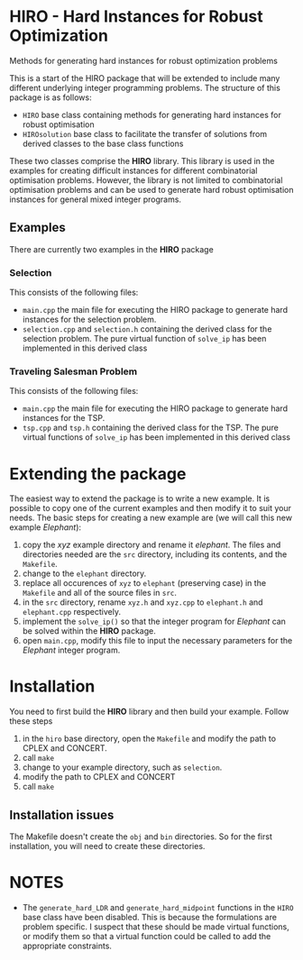 # HIRO - Hard Instances for Robust Optimization
Methods for generating hard instances for robust optimization problems

This is a start of the HIRO package that will be extended to include many different underlying integer programming problems. The structure of this package is as follows:

- `HIRO` base class containing methods for generating hard instances for robust optimisation
- `HIROsolution` base class to facilitate the transfer of solutions from derived classes to the base class functions

These two classes comprise the **HIRO** library. This library is used in the examples for creating difficult instances for different combinatorial optimisation problems. However, the library is not limited to combinatorial optimisation problems and can be used to generate hard robust optimisation instances for general mixed integer programs.

## Examples
There are currently two examples in the **HIRO** package

### Selection
This consists of the following files:
- `main.cpp` the main file for executing the HIRO package to generate hard instances for the selection problem.
- `selection.cpp` and `selection.h` containing the derived class for the selection problem. The pure virtual function of `solve_ip` has been implemented in this derived class

### Traveling Salesman Problem
This consists of the following files:
- `main.cpp` the main file for executing the HIRO package to generate hard instances for the TSP.
- `tsp.cpp` and `tsp.h` containing the derived class for the TSP. The pure virtual functions of `solve_ip` has been implemented in this derived class

# Extending the package

The easiest way to extend the package is to write a new example. It is possible to copy one of the current examples and then modify it to suit your needs. The basic steps for creating a new example are (we will call this new example *Elephant*):

1. copy the *xyz* example directory and rename it *elephant*. The files and directories needed are the `src` directory, including its contents, and the `Makefile`.
1. change to the `elephant` directory.
1. replace all occurences of `xyz` to `elephant` (preserving case) in the `Makefile` and all of the source files in `src`.
1. in the `src` directory, rename `xyz.h` and `xyz.cpp` to `elephant.h` and `elephant.cpp` respectively.
1. implement the `solve_ip()` so that the integer program for *Elephant* can be solved within the **HIRO** package.
1. open `main.cpp`, modify this file to input the necessary parameters for the *Elephant* integer program.

# Installation

You need to first build the **HIRO** library and then build your example. Follow these steps

1. in the `hiro` base directory, open the `Makefile` and modify the path to CPLEX and CONCERT.
1. call `make`
1. change to your example directory, such as `selection`.
  1. modify the path to CPLEX and CONCERT
  1. call `make`

## Installation issues

The Makefile doesn't create the `obj` and `bin` directories. So for the first installation, you will need to create these directories.

# NOTES

- The `generate_hard_LDR` and `generate_hard_midpoint` functions in the `HIRO` base class have been disabled. This is because the formulations are problem specific. I suspect that these should be made virtual functions, or modify them so that a virtual function could be called to add the appropriate constraints.
